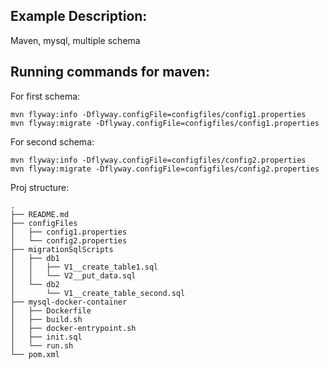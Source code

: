 ## Example Description:
Maven, mysql, multiple schema


## Running commands for maven:

For first schema:
```
mvn flyway:info -Dflyway.configFile=configfiles/config1.properties
mvn flyway:migrate -Dflyway.configFile=configfiles/config1.properties
```

For second schema:
```
mvn flyway:info -Dflyway.configFile=configfiles/config2.properties
mvn flyway:migrate -Dflyway.configFile=configfiles/config2.properties
```

Proj structure:
```
.
├── README.md
├── configFiles
│   ├── config1.properties
│   └── config2.properties
├── migrationSqlScripts
│   ├── db1
│   │   ├── V1__create_table1.sql
│   │   └── V2__put_data.sql
│   └── db2
│       └── V1__create_table_second.sql
├── mysql-docker-container
│   ├── Dockerfile
│   ├── build.sh
│   ├── docker-entrypoint.sh
│   ├── init.sql
│   └── run.sh
└── pom.xml
```